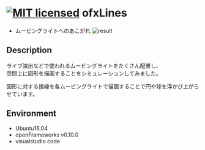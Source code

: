 [![MIT licensed](https://img.shields.io/badge/license-MIT-blue.svg)](LICENSE)
ofxLines
====

* ムービングライトへのあこがれ
![result](https://github.com/chakio/ofxLines/blob/master/media/lines.gif)  
## Description
ライブ演出などで使われるムービングライトをたくさん配置し、  
空間上に図形を描画することをシミュレーションしてみました。

図形に対する接線を各ムービングライトで描画することで円や球を浮かび上がらせています。

## Environment
* Ubuntu16.04
* openFrameworks v0.10.0
* visualstudio code
